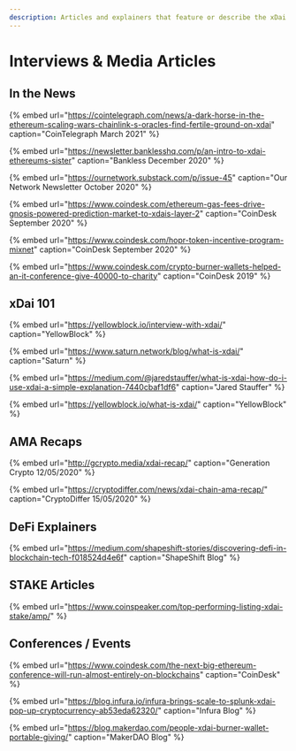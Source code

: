 ```yaml
---
description: Articles and explainers that feature or describe the xDai ecosystem
---
```


# Interviews & Media Articles

## In the News

{% embed url="https://cointelegraph.com/news/a-dark-horse-in-the-ethereum-scaling-wars-chainlink-s-oracles-find-fertile-ground-on-xdai" caption="CoinTelegraph March 2021" %}

{% embed url="https://newsletter.banklesshq.com/p/an-intro-to-xdai-ethereums-sister" caption="Bankless December 2020" %}

{% embed url="https://ournetwork.substack.com/p/issue-45" caption="Our Network Newsletter October 2020" %}

{% embed url="https://www.coindesk.com/ethereum-gas-fees-drive-gnosis-powered-prediction-market-to-xdais-layer-2" caption="CoinDesk September 2020" %}

{% embed url="https://www.coindesk.com/hopr-token-incentive-program-mixnet" caption="CoinDesk September 2020" %}

{% embed url="https://www.coindesk.com/crypto-burner-wallets-helped-an-it-conference-give-40000-to-charity" caption="CoinDesk 2019" %}



## xDai 101

{% embed url="https://yellowblock.io/interview-with-xdai/" caption="YellowBlock" %}

{% embed url="https://www.saturn.network/blog/what-is-xdai/" caption="Saturn" %}

{% embed url="https://medium.com/@jaredstauffer/what-is-xdai-how-do-i-use-xdai-a-simple-explanation-7440cbaf1df6" caption="Jared Stauffer" %}

{% embed url="https://yellowblock.io/what-is-xdai/" caption="YellowBlock" %}

## AMA Recaps

{% embed url="http://gcrypto.media/xdai-recap/" caption="Generation Crypto 12/05/2020" %}

{% embed url="https://cryptodiffer.com/news/xdai-chain-ama-recap/" caption="CryptoDiffer 15/05/2020" %}



## DeFi Explainers

{% embed url="https://medium.com/shapeshift-stories/discovering-defi-in-blockchain-tech-f018524d4e6f" caption="ShapeShift Blog" %}

## STAKE Articles

{% embed url="https://www.coinspeaker.com/top-performing-listing-xdai-stake/amp/" %}

## Conferences / Events

{% embed url="https://www.coindesk.com/the-next-big-ethereum-conference-will-run-almost-entirely-on-blockchains" caption="CoinDesk" %}

{% embed url="https://blog.infura.io/infura-brings-scale-to-splunk-xdai-pop-up-cryptocurrency-ab53eda62320/" caption="Infura Blog" %}

{% embed url="https://blog.makerdao.com/people-xdai-burner-wallet-portable-giving/" caption="MakerDAO Blog" %}









